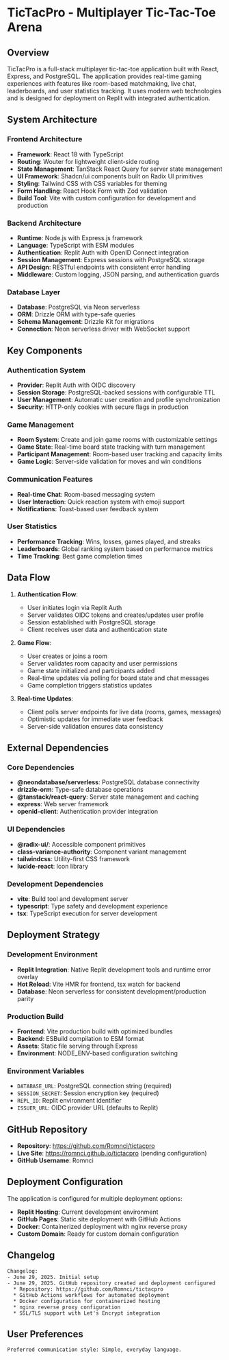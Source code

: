 # TicTacPro - Multiplayer Tic-Tac-Toe Arena

## Overview

TicTacPro is a full-stack multiplayer tic-tac-toe application built with React, Express, and PostgreSQL. The application provides real-time gaming experiences with features like room-based matchmaking, live chat, leaderboards, and user statistics tracking. It uses modern web technologies and is designed for deployment on Replit with integrated authentication.

## System Architecture

### Frontend Architecture
- **Framework**: React 18 with TypeScript
- **Routing**: Wouter for lightweight client-side routing
- **State Management**: TanStack React Query for server state management
- **UI Framework**: Shadcn/ui components built on Radix UI primitives
- **Styling**: Tailwind CSS with CSS variables for theming
- **Form Handling**: React Hook Form with Zod validation
- **Build Tool**: Vite with custom configuration for development and production

### Backend Architecture
- **Runtime**: Node.js with Express.js framework
- **Language**: TypeScript with ESM modules
- **Authentication**: Replit Auth with OpenID Connect integration
- **Session Management**: Express sessions with PostgreSQL storage
- **API Design**: RESTful endpoints with consistent error handling
- **Middleware**: Custom logging, JSON parsing, and authentication guards

### Database Layer
- **Database**: PostgreSQL via Neon serverless
- **ORM**: Drizzle ORM with type-safe queries
- **Schema Management**: Drizzle Kit for migrations
- **Connection**: Neon serverless driver with WebSocket support

## Key Components

### Authentication System
- **Provider**: Replit Auth with OIDC discovery
- **Session Storage**: PostgreSQL-backed sessions with configurable TTL
- **User Management**: Automatic user creation and profile synchronization
- **Security**: HTTP-only cookies with secure flags in production

### Game Management
- **Room System**: Create and join game rooms with customizable settings
- **Game State**: Real-time board state tracking with turn management
- **Participant Management**: Room-based user tracking and capacity limits
- **Game Logic**: Server-side validation for moves and win conditions

### Communication Features
- **Real-time Chat**: Room-based messaging system
- **User Interaction**: Quick reaction system with emoji support
- **Notifications**: Toast-based user feedback system

### User Statistics
- **Performance Tracking**: Wins, losses, games played, and streaks
- **Leaderboards**: Global ranking system based on performance metrics
- **Time Tracking**: Best game completion times

## Data Flow

1. **Authentication Flow**:
   - User initiates login via Replit Auth
   - Server validates OIDC tokens and creates/updates user profile
   - Session established with PostgreSQL storage
   - Client receives user data and authentication state

2. **Game Flow**:
   - User creates or joins a room
   - Server validates room capacity and user permissions
   - Game state initialized and participants added
   - Real-time updates via polling for board state and chat messages
   - Game completion triggers statistics updates

3. **Real-time Updates**:
   - Client polls server endpoints for live data (rooms, games, messages)
   - Optimistic updates for immediate user feedback
   - Server-side validation ensures data consistency

## External Dependencies

### Core Dependencies
- **@neondatabase/serverless**: PostgreSQL database connectivity
- **drizzle-orm**: Type-safe database operations
- **@tanstack/react-query**: Server state management and caching
- **express**: Web server framework
- **openid-client**: Authentication provider integration

### UI Dependencies
- **@radix-ui/**: Accessible component primitives
- **class-variance-authority**: Component variant management
- **tailwindcss**: Utility-first CSS framework
- **lucide-react**: Icon library

### Development Dependencies
- **vite**: Build tool and development server
- **typescript**: Type safety and development experience
- **tsx**: TypeScript execution for server development

## Deployment Strategy

### Development Environment
- **Replit Integration**: Native Replit development tools and runtime error overlay
- **Hot Reload**: Vite HMR for frontend, tsx watch for backend
- **Database**: Neon serverless for consistent development/production parity

### Production Build
- **Frontend**: Vite production build with optimized bundles
- **Backend**: ESBuild compilation to ESM format
- **Assets**: Static file serving through Express
- **Environment**: NODE_ENV-based configuration switching

### Environment Variables
- `DATABASE_URL`: PostgreSQL connection string (required)
- `SESSION_SECRET`: Session encryption key (required)
- `REPL_ID`: Replit environment identifier
- `ISSUER_URL`: OIDC provider URL (defaults to Replit)

## GitHub Repository

- **Repository**: https://github.com/Romnci/tictacpro
- **Live Site**: https://romnci.github.io/tictacpro (pending configuration)
- **GitHub Username**: Romnci

## Deployment Configuration

The application is configured for multiple deployment options:
- **Replit Hosting**: Current development environment
- **GitHub Pages**: Static site deployment with GitHub Actions
- **Docker**: Containerized deployment with nginx reverse proxy
- **Custom Domain**: Ready for custom domain configuration

## Changelog

```
Changelog:
- June 29, 2025. Initial setup
- June 29, 2025. GitHub repository created and deployment configured
  * Repository: https://github.com/Romnci/tictacpro
  * GitHub Actions workflows for automated deployment
  * Docker configuration for containerized hosting
  * nginx reverse proxy configuration
  * SSL/TLS support with Let's Encrypt integration
```

## User Preferences

```
Preferred communication style: Simple, everyday language.
```
